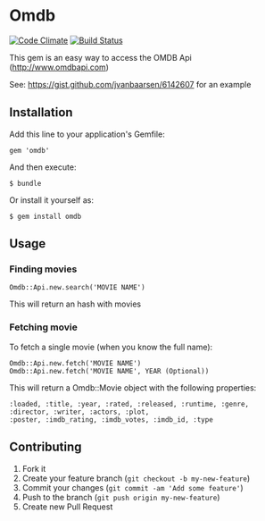 # Omdb
[![Code Climate](https://codeclimate.com/repos/51dc6afbc7f3a37a72002061/badges/c245beb7b5f063dc7e94/gpa.png)](https://codeclimate.com/repos/51dc6afbc7f3a37a72002061/feed)
[![Build Status](https://travis-ci.org/jvanbaarsen/omdb.png?branch=master)](https://travis-ci.org/jvanbaarsen/omdb)

This gem is an easy way to access the OMDB Api (http://www.omdbapi.com)

See: https://gist.github.com/jvanbaarsen/6142607 for an example

## Installation

Add this line to your application's Gemfile:

    gem 'omdb'

And then execute:

    $ bundle

Or install it yourself as:

    $ gem install omdb

## Usage

### Finding movies

    Omdb::Api.new.search('MOVIE NAME')

This will return an hash with movies

### Fetching movie
To fetch a single movie (when you know the full name):

    Omdb::Api.new.fetch('MOVIE NAME')
    Omdb::Api.new.fetch('MOVIE NAME', YEAR (Optional))

This will return a Omdb::Movie object with the following properties:

    :loaded, :title, :year, :rated, :released, :runtime, :genre, :director, :writer, :actors, :plot,
    :poster, :imdb_rating, :imdb_votes, :imdb_id, :type

## Contributing

1. Fork it
2. Create your feature branch (`git checkout -b my-new-feature`)
3. Commit your changes (`git commit -am 'Add some feature'`)
4. Push to the branch (`git push origin my-new-feature`)
5. Create new Pull Request
